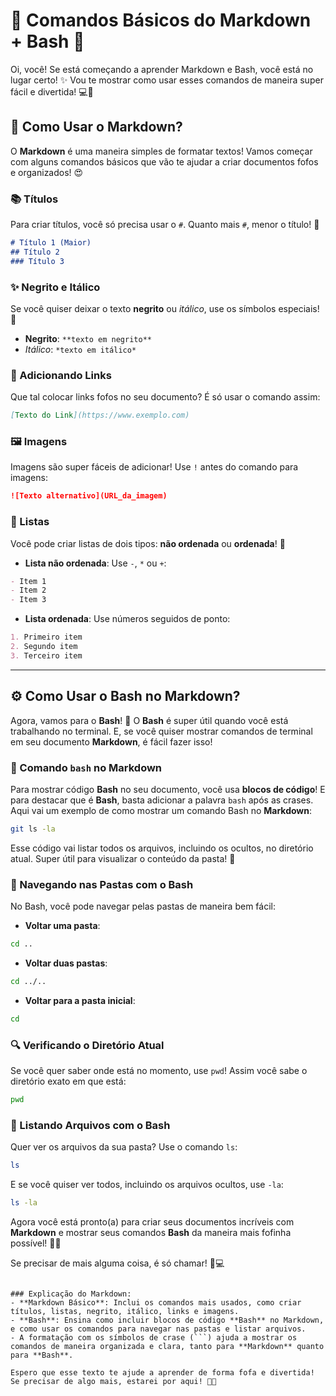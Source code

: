 # 🌸 Comandos Básicos do Markdown + Bash 🌸

Oi, você! Se está começando a aprender Markdown e Bash, você está no lugar certo! ✨ Vou te mostrar como usar esses comandos de maneira super fácil e divertida! 💻💖

## 📝 Como Usar o Markdown?

O **Markdown** é uma maneira simples de formatar textos! Vamos começar com alguns comandos básicos que vão te ajudar a criar documentos fofos e organizados! 😍

### 📚 Títulos
Para criar títulos, você só precisa usar o `#`. Quanto mais `#`, menor o título! 🥳

```markdown
# Título 1 (Maior)
## Título 2
### Título 3
```

### ✨ Negrito e Itálico
Se você quiser deixar o texto **negrito** ou *itálico*, use os símbolos especiais! 🌸

- **Negrito**: `**texto em negrito**`
- *Itálico*: `*texto em itálico*`

### 🔗 Adicionando Links
Que tal colocar links fofos no seu documento? É só usar o comando assim:

```markdown
[Texto do Link](https://www.exemplo.com)
```

### 🖼️ Imagens
Imagens são super fáceis de adicionar! Use `!` antes do comando para imagens:

```markdown
![Texto alternativo](URL_da_imagem)
```

### 📂 Listas
Você pode criar listas de dois tipos: **não ordenada** ou **ordenada**! 🎉

- **Lista não ordenada**: Use `-`, `*` ou `+`:

```markdown
- Item 1
- Item 2
- Item 3
```

- **Lista ordenada**: Use números seguidos de ponto:

```markdown
1. Primeiro item
2. Segundo item
3. Terceiro item
```

---

## ⚙️ Como Usar o Bash no Markdown?

Agora, vamos para o **Bash**! 🎤 O **Bash** é super útil quando você está trabalhando no terminal. E, se você quiser mostrar comandos de terminal em seu documento **Markdown**, é fácil fazer isso!

### 📂 Comando `bash` no Markdown

Para mostrar código **Bash** no seu documento, você usa **blocos de código**! E para destacar que é **Bash**, basta adicionar a palavra `bash` após as crases. Aqui vai um exemplo de como mostrar um comando Bash no **Markdown**:

```bash
git ls -la
```

Esse código vai listar todos os arquivos, incluindo os ocultos, no diretório atual. Super útil para visualizar o conteúdo da pasta! 👀

### 🔄 Navegando nas Pastas com o Bash

No Bash, você pode navegar pelas pastas de maneira bem fácil:

- **Voltar uma pasta**:

```bash
cd ..
```

- **Voltar duas pastas**:

```bash
cd ../..
```

- **Voltar para a pasta inicial**:

```bash
cd
```

### 🔍 Verificando o Diretório Atual

Se você quer saber onde está no momento, use `pwd`! Assim você sabe o diretório exato em que está:

```bash
pwd
```

### 📂 Listando Arquivos com o Bash

Quer ver os arquivos da sua pasta? Use o comando `ls`:

```bash
ls
```

E se você quiser ver todos, incluindo os arquivos ocultos, use `-la`:

```bash
ls -la
```

Agora você está pronto(a) para criar seus documentos incríveis com **Markdown** e mostrar seus comandos **Bash** da maneira mais fofinha possível! 💖✨

Se precisar de mais alguma coisa, é só chamar! 🚀💻
```

### Explicação do Markdown:
- **Markdown Básico**: Inclui os comandos mais usados, como criar títulos, listas, negrito, itálico, links e imagens.
- **Bash**: Ensina como incluir blocos de código **Bash** no Markdown, e como usar os comandos para navegar nas pastas e listar arquivos.
- A formatação com os símbolos de crase (```) ajuda a mostrar os comandos de maneira organizada e clara, tanto para **Markdown** quanto para **Bash**.

Espero que esse texto te ajude a aprender de forma fofa e divertida! Se precisar de algo mais, estarei por aqui! 🌸💖